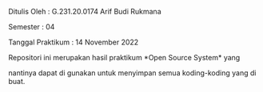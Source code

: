 ﻿Ditulis Oleh : G.231.20.0174 Arif Budi Rukmana

Semester : 04

Tanggal Praktikum : 14 November 2022

Repositori ini merupakan hasil praktikum \*Open Source System\* yang

nantinya dapat di gunakan untuk menyimpan semua koding-koding yang di buat.
